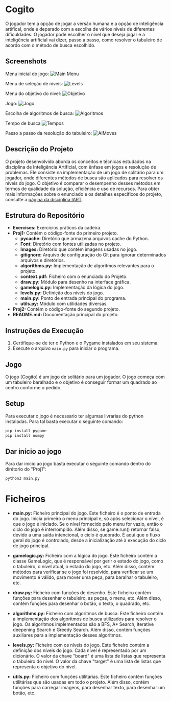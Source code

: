 # Cogito

O jogador tem a opção de jogar a versão humana e a opção de inteligência artifical, onde é deparado com a escolha de vários níveis de diferentes dificuldades. O jogador pode escolher o nível que deseja jogar e a inteligência artificial vai dizer, passo a passo, como resolver o tabuleiro de acordo com o método de busca escolhido.

## Screenshots

Menu inicial do jogo:
![Main Menu](Proj1/images/MainMenu.png)

Menu de seleção de níveis:
![Levels](Proj1/images/Levels.png)

Menu do objetivo do nivel:
![Objetivo](Proj1/images/Objetivo.png)

Jogo:
![Jogo](Proj1/images/Jogo.png)

Escolha de algoritmos de busca:
![Algoritmos](Proj1/images/Algoritmos.png)

Tempo de busca
![Tempos](Proj1/images/Tempos.png)

Passo a passo da resolução do tabuleiro:
![AIMoves](Proj1/images/AIMoves.png)



## Descrição do Projeto
O projeto desenvolvido aborda os conceitos e técnicas estudados na disciplina de Inteligência Artificial, com ênfase em jogos e resolução de problemas. Ele consiste na implementação de um jogo de solitário para um jogador, onde diferentes métodos de busca são aplicados para resolver os níveis do jogo. O objetivo é comparar o desempenho desses métodos em termos de qualidade da solução, eficiência e uso de recursos.
Para obter mais informações sobre o enunciado e os detalhes específicos do projeto, consulte a [página da disciplina IART](https://sigarra.up.pt/feup/pt/UCURR_GERAL.FICHA_UC_VIEW?pv_ocorrencia_id=520334).

## Estrutura do Repositório
- **Exercises:** Exercícios práticos da cadeira.
- **Proj1:** Contém o código-fonte do primeiro projeto.
  - **__pycache__:** Diretório que armazena arquivos cache do Python.
  - **Font:** Diretório com fontes utilizadas no projeto.
  - **Images:** Diretório que contém imagens usadas no jogo.
  - **gitignore:** Arquivo de configuração do Git para ignorar determinados arquivos e diretórios.
  - **algorithms.py:** Implementação de algoritmos relevantes para o projeto.
  - **context.pdf:** Ficheiro com o enunciado do Projeto.
  - **draw.py:** Módulo para desenho na interface gráfica.
  - **gamelogic.py:** Implementação da lógica do jogo.
  - **levels.py:** Definição dos níveis do jogo.
  - **main.py:** Ponto de entrada principal do programa.
  - **utils.py:** Módulo com utilidades diversas.
- **Proj2:** Contém o código-fonte do segundo projeto.
- **README.md:** Documentação principal do projeto.

## Instruções de Execução
1. Certifique-se de ter o Python e o Pygame instalados em seu sistema.
2. Execute o arquivo `main.py` para iniciar o programa.

## Jogo
O jogo [Cogito] é um jogo de solitário para um jogador. O jogo começa com um tabuleiro baralhado e o objetivo é conseguir formar um quadrado ao centro conforme o pedido.

## Setup
Para executar o jogo é necessario ter algumas livrarias do python instaladas. Para tal basta executar o seguinte comando:
```bash
pip install pygame
pip install numpy
```

## Dar início ao jogo
Para dar início ao jogo basta executar o seguinte comando dentro do dirétorio do "Proj1":
```bash
python3 main.py
```

# Ficheiros
- **main.py:** Ficheiro principal do jogo.
  Este ficheiro é o ponto de entrada do jogo. Inicia primeiro o menu principal e, só após selecionar o nível, é que o jogo é iniciado. Se o nível fornecido pelo menu for vazio, então o ciclo do jogo é interrompido. Além disso, se game.run() retornar falso, devido a uma saída intencional, o ciclo é quebrado. É aqui que o fluxo geral do jogo é controlado, desde a inicialização até à execução do ciclo de jogo principal.

- **gamelogic.py:** Ficheiro com a lógica do jogo.
  Este ficheiro contém a classe GameLogic, que é responsável por gerir o estado do jogo, como o tabuleiro, o nível atual, o estado do jogo, etc. Além disso, contém métodos para verificar se o jogo foi resolvido, para verificar se um movimento é válido, para mover uma peça, para baralhar o tabuleiro, etc.

- **draw.py:** Ficheiro com funções de desenho.
  Este ficheiro contém funções para desenhar o tabuleiro, as peças, o menu, etc. Além disso, contém funções para desenhar o botão, o texto, o quadrado, etc.

- **algorithms.py:** Ficheiro com algoritmos de busca.
  Este ficheiro contém a implementação dos algoritmos de busca utilizados para resolver o jogo. Os algoritmos implementados são a BFS, A* Search, Iterative deepening Search e Greedy Search. Além disso, contém funções auxiliares para a implementação desses algoritmos.

- **levels.py:** Ficheiro com os níveis do jogo.
  Este ficheiro contém a definição dos níveis do jogo. Cada nível é representado por um dicionário. O valor da chave "board" é uma lista de listas que representa o tabuleiro do nível. O valor da chave "target" é uma lista de listas que representa o objetivo do nível. 

- **utils.py:** Ficheiro com funções utilitárias.
  Este ficheiro contém funções utilitárias que são usadas em todo o projeto. Além disso, contém funções para carregar imagens, para desenhar texto, para desenhar um botão, etc.
